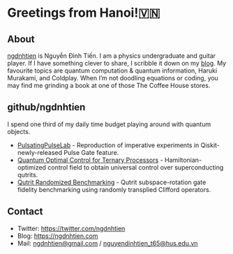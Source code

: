 # Greetings from Hanoi!🇻🇳

## About

[ngdnhtien](https://github.com/ngdnhtien) is Nguyễn Đình Tiến. I am a physics undergraduate and guitar player. If I have something clever to share, I scribble it down on my [blog](https://ngdnhtien.com). My favourite topics are quantum computation & quantum information, Haruki Murakami, and Coldplay. When I’m not doodling equations or coding, you may find me grinding a book at one of those The Coffee House stores.

## github/ngdnhtien

I spend one third of my daily time budget playing around with quantum objects.

+ [PulsatingPulseLab](https://github.com/ngdnhtien/PulsatingPulseLab) - Reproduction of imperative experiments in Qiskit-newly-released Pulse Gate feature.
+ [Quantum Optimal Control for Ternary Processors](https://github.com/ngdnhtien/quantum-optimal-control) - Hamiltonian-optimized control field to obtain universal control over superconducting qutrits.
+ [Qutrit Randomized Benchmarking](https://github.com/ngdnhtien/qutrit-randomized-benchmarking) - Qutrit subspace-rotation gate fidelity benchmarking using randomly transplied Clifford operators.  

## Contact

+ Twitter: https://twitter.com/ngdnhtien
+ Blog: https://ngdnhtien.com
+ Mail: ngdnhtien@gmail.com / nguyendinhtien_t65@hus.edu.vn
